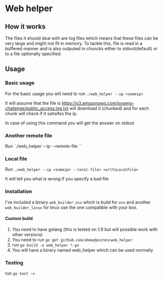 # Web helper

## How it works
The files it should deal with are log files which means that these files can be very large and might not fit in memory.
To tackle this, file is read in a buffered manner and is also outputed in chuncks either to stdout(default) or to a file optionally specified.

## Usage

### Basic usage

For the basic usage you will need to run
`./web_helper --ip <someip>`

It will assume that the file is https://s3.amazonaws.com/syseng-challenge/public_access.log.txt
will download it (chunked) and for each chunk will check if it satisifes the ip.

In case of using this command you will get the answer on stdout


### Another remote file

Run `./web_helper --ip <someip> --remote-file <urlToRemoteFile>``

### Local file
Run `./web_helper --ip <someip> --local-file> <urltoLocalFile>`

It will tell you what is wrong if you specify a bad file

### Installation
I've included a binary `web_builder_osx` which is build for `osx` and another `web_builder_linux` for linux
use the one compatible with your box.

#### Custom build
1. You need to have golang (this is tested on 1.9 but will possible work with other versions)
1. You need to run `go get github.com/ahmadposten/web_helper`
1. run `go build -o web_helper *.go`
1. You will have a binary named web_helper which can be used normally

### Testing
run `go test -v`

